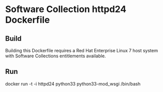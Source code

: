 Software Collection httpd24 Dockerfile
===================

Build
-----

Building this Dockerfile requires a Red Hat Enterprise Linux 7 host
system with Software Collections entitlements available.

Run
-----

docker run -t -i httpd24 python33 python33-mod_wsgi /bin/bash
